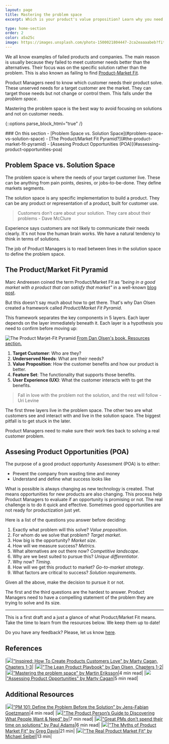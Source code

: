 ```yaml
---
layout: page
title: Mastering the problem space
excerpt: Which is your product's value proposition? Learn why you need to focus on the problem first.

type: home-section
order: 2
color: a5a25c
image: https://images.unsplash.com/photo-1500021804447-2ca2eaaaabeb?fit=crop&w=300&q=80
---
```


We all know examples of failed products and companies. The main reason is usually because they failed to meet customer needs better than the alternatives. Their focus was on the specific solution rather than the problem. This is also known as failing to find [Product-Market Fit](https://en.wikipedia.org/wiki/Product/market_fit).

Product Managers need to know which customer needs their product solve. These unserved needs for a target customer are the market. They can target those needs but not change or control them. This falls under the *problem space*.

Mastering the problem space is the best way to avoid focusing on solutions and not on customer needs.

{::options parse_block_html="true" /}
<div class="table-of-content">
### On this section
- [Problem Space vs. Solution Space](#problem-space-vs-solution-space)
- [The Product/Market Fit Pyramid?](#the-product-market-fit-pyramid)
- [Assesing Product Opportunities (POA)](#assessing-product-opportunities-poa)

</div>

## Problem Space vs. Solution Space

The problem space is where the needs of your target customer live. These can be anything from pain points, desires, or jobs-to-be-done. They define markets segments.

The solution space is any specific implementation to build a product. They can be any product or representation of a product, built for customer use.

> Customers don’t care about your solution. They care about their problems - Dave McClure

Experience says customers are not likely to communicate their needs clearly. It's not how the human brain works. We have a natural tendency to think in terms of solutions.

The job of Product Managers is to read between lines in the solution space to define the problem space.

## The Product/Market Fit Pyramid

Marc Andreesen coined the term Product/Market Fit as *"being in a good market with a product that can satisfy that market"* in a well-known [blog post](https://pmarchive.com/guide_to_startups_part4.html).

But this doesn't say much about how to get there. That's why Dan Olsen created a framework called *Product/Market Fit Pyramid*.

This framework separates the key components in 5 layers. Each layer depends on the layer immediately beneath it. Each layer is a hypothesis you need to confirm before moving up:

![](images/product_market_fit_pyramid.png "The Product Marjet-Fit Pyramid")
<span>[From Dan Olsen's book. Resources section.](#resources)</span>

1. **Target Customer**: Who are they?
2. **Underserved Needs**: What are their needs?
3. **Value Proposition**: How the customer benefits and how our product is better.
4. **Feature Set**: The functionality that supports those benefits.
5. **User Experience (UX)**: What the customer interacts with to get the benefits.

> Fall in love with the problem not the solution, and the rest will follow - Uri Levine

The first three layers live in the problem space. The other two are what customers see and interact with and live in the solution space. The biggest pitfall is to get stuck in the later.

Product Managers need to make sure their work ties back to solving a real customer problem.

## Assesing Product Opportunities (POA)

The purpose of a good product opportunity Assessment (POA) is to either:

- Prevent the company from wasting time and money
- Understand and define what success looks like

What is possible is always changing as new technology is created. That means opportunities for new products are also changing. This process help Product Managers to evaluate if an opportunity is promising or not. The real challenge is to do it quick and effective. Sometimes good opportunities are not ready for productization just yet.

Here is a list of the questions you answer before deciding:

1. Exactly what problem will this solve? *Value proposition*.
2. For whom do we solve that problem? *Target market*.
3. How big is the opportunity? *Market size*.
4. How will we measure success? *Metrics*.
5. What alternatives are out there now? *Competitive landscape*.
6. Why are we best suited to pursue this? *Unique differentiator*.
7. Why now? *Timing*.
8. How will we get this product to market? *Go-to-market strategy*.
9. What factors are critical to success? *Solution requirements*.

Given all the above, make the decision to pursue it or not.

The first and the third questions are the hardest to answer. Product Managers need to have a compelling statement of the problem they are trying to solve and its size.

---

This is a first draft and a just a glance of what Product/Market Fit means. Take the time to learn from the resources below. We keep them up to date!

Do you have any feedback? Please, let us know [here](https://forms.gle/8VSU94ehuD1EBGG46).

## References

|![](https://img.icons8.com/ios/50/000000/book.png)|["Inspired: How To Create Products Customers Love" by Marty Cagan, Chapters 1-3](https://www.amazon.com/Inspired-Create-Products-Customers-Love/dp/0981690408/)|
|![](https://img.icons8.com/ios/50/000000/book.png)|["The Lean Product Playbook" by Dan Olsen, Chapters 1-2](https://www.amazon.com/Lean-Product-Playbook-Innovate-Products/dp/1118960874/)|
|![](https://img.icons8.com/ios/50/000000/notepad.png)|["Mastering the problem space" by Martin Eriksson](https://www.mindtheproduct.com/2018/08/mastering-the-problem-space-for-product-market-fit-by-dan-olsen/)|4 min read|
|![](https://img.icons8.com/ios/50/000000/notepad.png)|["Assessing Product Opportunities" by Marty Cagan](https://svpg.com/assessing-product-opportunities/)|5 min read|

## Additional Resources

|![](https://img.icons8.com/ios/50/000000/notepad.png)|["PM 101: Define the Problem Before the Solution" by Jens-Fabian Goetzmann](https://medium.com/@jefago/pm-101-define-the-problem-before-the-solution-434ec21750d)|4 min read|
|![](https://img.icons8.com/ios/50/000000/notepad.png)|["The Product Person’s Guide to Discovering What People Want & Need" by](https://blog.hubspot.com/service/what-people-need-want)|7 min read|
|![](https://img.icons8.com/ios/50/000000/notepad.png)|["Great PMs don't spend their time on solutions" by Paul Adams](https://www.intercom.com/blog/great-product-managers-dont-spend-time-on-solutions/)|6 min read|
|![](https://img.icons8.com/ios/50/000000/high-volume.png)|["The Myths of Product Market Fit" by Greg Davis](https://www.intercom.com/blog/podcasts/the-myths-of-product-market-fit/)|21 min|
|![](https://img.icons8.com/ios/50/000000/video.png)|["The Real Product Market Fit" by Michael Seibel](https://www.youtube.com/watch?time_continue=1&v=FBOLk9s9Ci4&feature=emb_logo)|13 min|
